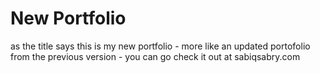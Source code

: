 # New Portfolio
 as the title says this is my new portfolio - more like an updated portofolio from the previous version - you can go check it out at sabiqsabry.com
